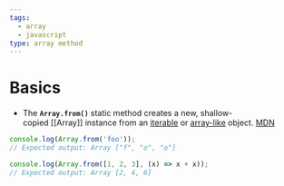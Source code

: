 ```yaml
---
tags:
  - array
  - javascript
type: array method
---
```

# Basics
- The **`Array.from()`** static method creates a new, shallow-copied [[Array]] instance from an [iterable](https://developer.mozilla.org/en-US/docs/Web/JavaScript/Reference/Iteration_protocols#the_iterable_protocol) or [array-like](https://developer.mozilla.org/en-US/docs/Web/JavaScript/Guide/Indexed_collections#working_with_array-like_objects) object. [MDN](https://developer.mozilla.org/en-US/docs/Web/JavaScript/Reference/Global_Objects/Array/from)
```javascript
console.log(Array.from('foo'));
// Expected output: Array ["f", "o", "o"]

console.log(Array.from([1, 2, 3], (x) => x + x));
// Expected output: Array [2, 4, 6]
```
#